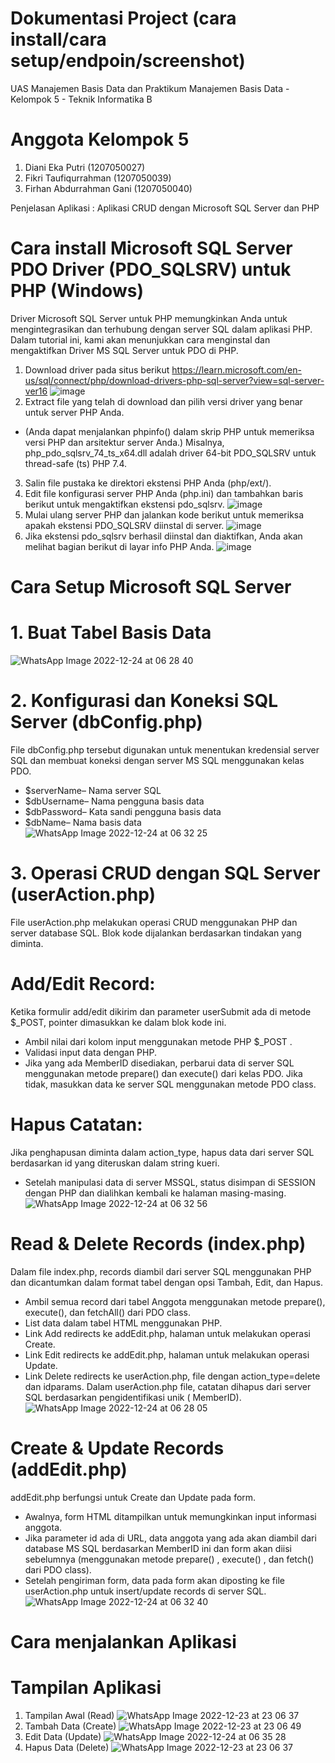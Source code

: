 # Dokumentasi Project (cara install/cara setup/endpoin/screenshot)
UAS Manajemen Basis Data dan Praktikum Manajemen Basis Data - Kelompok 5 - Teknik Informatika B
# Anggota Kelompok 5

1. Diani Eka Putri (1207050027)
2. Fikri Taufiqurrahman (1207050039)
3. Firhan Abdurrahman Gani (1207050040)

Penjelasan Aplikasi : Aplikasi CRUD dengan Microsoft SQL Server dan PHP

# Cara install Microsoft SQL Server PDO Driver (PDO_SQLSRV) untuk PHP (Windows)
Driver Microsoft SQL Server untuk PHP memungkinkan Anda untuk mengintegrasikan dan terhubung dengan server SQL dalam aplikasi PHP. Dalam tutorial ini, kami akan menunjukkan cara menginstal dan mengaktifkan Driver MS SQL Server untuk PDO di PHP.
1. Download driver pada situs berikut https://learn.microsoft.com/en-us/sql/connect/php/download-drivers-php-sql-server?view=sql-server-ver16
![image](https://user-images.githubusercontent.com/75468041/209425986-129bc2fa-dd7a-4f95-9f98-a503f3b3a0c2.png)
2. Extract file yang telah di download dan pilih versi driver yang benar untuk server PHP Anda.
* (Anda dapat menjalankan phpinfo() dalam skrip PHP untuk memeriksa versi PHP dan arsitektur server Anda.) Misalnya, php_pdo_sqlsrv_74_ts_x64.dll adalah driver 64-bit PDO_SQLSRV untuk thread-safe (ts) PHP 7.4.
3. Salin file pustaka ke direktori ekstensi PHP Anda (php/ext/).
4. Edit file konfigurasi server PHP Anda (php.ini) dan tambahkan baris berikut untuk mengaktifkan ekstensi pdo_sqlsrv.
![image](https://user-images.githubusercontent.com/75468041/209425905-5338ec40-f278-41ad-85c5-5b3f6681ddc8.png)
5. Mulai ulang server PHP dan jalankan kode berikut untuk memeriksa apakah ekstensi PDO_SQLSRV diinstal di server.
![image](https://user-images.githubusercontent.com/75468041/209425885-b50c56e4-b364-4cd6-bfe1-59290df8273f.png)
6. Jika ekstensi pdo_sqlsrv berhasil diinstal dan diaktifkan, Anda akan melihat bagian berikut di layar info PHP Anda.
![image](https://user-images.githubusercontent.com/75468041/209425853-f989178f-4231-44a2-8d1c-d49e45596226.png)
# Cara Setup Microsoft SQL Server
# 1. Buat Tabel Basis Data
![WhatsApp Image 2022-12-24 at 06 28 40](https://user-images.githubusercontent.com/75468041/209426436-54b4c941-ff83-41c6-93fb-2dfa5b402d92.jpeg)
# 2. Konfigurasi dan Koneksi SQL Server (dbConfig.php)

File dbConfig.php tersebut digunakan untuk menentukan kredensial server SQL dan membuat koneksi dengan server MS SQL menggunakan kelas PDO.
* $serverName– Nama server SQL
* $dbUsername– Nama pengguna basis data
* $dbPassword– Kata sandi pengguna basis data
* $dbName– Nama basis data
![WhatsApp Image 2022-12-24 at 06 32 25](https://user-images.githubusercontent.com/75468041/209426472-07bbe8d1-018f-4ab1-bc7e-ccf57fa9b3a1.jpeg)
# 3. Operasi CRUD dengan SQL Server (userAction.php)
File userAction.php melakukan operasi CRUD menggunakan PHP dan server database SQL. Blok kode dijalankan berdasarkan tindakan yang diminta.

# Add/Edit Record:
Ketika formulir add/edit dikirim dan parameter userSubmit ada di metode $_POST, pointer dimasukkan ke dalam blok kode ini.
* Ambil nilai dari kolom input menggunakan metode PHP $_POST .
* Validasi input data dengan PHP.
* Jika yang ada MemberID disediakan, perbarui data di server SQL menggunakan metode prepare() dan execute() dari kelas PDO. Jika tidak, masukkan data ke server SQL menggunakan metode PDO class.
# Hapus Catatan:
Jika penghapusan diminta dalam action_type, hapus data dari server SQL berdasarkan id yang diteruskan dalam string kueri.
* Setelah manipulasi data di server MSSQL, status disimpan di SESSION dengan PHP dan dialihkan kembali ke halaman masing-masing.
![WhatsApp Image 2022-12-24 at 06 32 56](https://user-images.githubusercontent.com/75468041/209426645-beaf7803-d60d-4cfc-b5d3-45a85300ec2a.jpeg)
# Read & Delete Records (index.php)
Dalam file index.php, records diambil dari server SQL menggunakan PHP dan dicantumkan dalam format tabel dengan opsi Tambah, Edit, dan Hapus.
* Ambil semua record dari tabel Anggota menggunakan metode prepare(), execute(), dan fetchAll() dari PDO class.
* List data dalam tabel HTML menggunakan PHP.
* Link Add redirects ke addEdit.php, halaman untuk melakukan operasi Create.
* Link Edit redirects ke addEdit.php, halaman untuk melakukan operasi Update.
* Link Delete redirects ke userAction.php, file dengan action_type=delete dan idparams. Dalam userAction.php file, catatan dihapus dari server SQL berdasarkan pengidentifikasi unik ( MemberID).
![WhatsApp Image 2022-12-24 at 06 28 05](https://user-images.githubusercontent.com/75468041/209426695-3ab8e719-102f-4b1d-96b5-40f94e22ffae.jpeg)
# Create & Update Records (addEdit.php)
addEdit.php berfungsi untuk Create dan Update pada form.
* Awalnya, form HTML ditampilkan untuk memungkinkan input informasi anggota.
* Jika parameter id ada di URL, data anggota yang ada akan diambil dari database MS SQL berdasarkan MemberID ini dan form akan diisi sebelumnya (menggunakan metode prepare() , execute() , dan fetch() dari PDO class).
* Setelah pengiriman form, data pada form akan diposting ke file userAction.php untuk insert/update records di server SQL.
![WhatsApp Image 2022-12-24 at 06 32 40](https://user-images.githubusercontent.com/75468041/209426855-1284480a-03dd-4a66-98f8-09cd0992f239.jpeg)

# Cara menjalankan Aplikasi

# Tampilan Aplikasi
1. Tampilan Awal (Read)
![WhatsApp Image 2022-12-23 at 23 06 37](https://user-images.githubusercontent.com/75468041/209427389-3f55164d-bd6f-4933-8c04-107a0dd222b9.jpeg)
2. Tambah Data (Create)
![WhatsApp Image 2022-12-23 at 23 06 49](https://user-images.githubusercontent.com/75468041/209427178-dc3ea61f-fdee-465a-b7c7-db3ebbeaf1dd.jpeg)
3. Edit Data (Update)
![WhatsApp Image 2022-12-24 at 06 35 28](https://user-images.githubusercontent.com/75468041/209427247-93bf6834-d626-420f-8288-5a9cdea6dfeb.jpeg)
4. Hapus Data (Delete)
![WhatsApp Image 2022-12-23 at 23 06 37](https://user-images.githubusercontent.com/75468041/209427391-ce89c77a-c09c-4dc7-ab28-89447db8e95e.jpeg)
